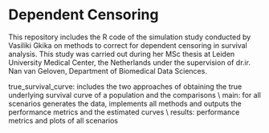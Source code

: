 # Dependent Censoring
This repository includes the R code of the simulation study conducted by Vasiliki Gkika on methods to correct for dependent censoring in survival analysis. This study was carried out during her MSc thesis at Leiden University Medical Center, the Netherlands under the supervision of dr.ir. Nan van Geloven, Department of Biomedical Data Sciences.

true_survival_curve: includes the two approaches of obtaining the true underlying survival curve of a population and the comparisons \\
main: for all scenarios generates the data, implements all methods and outputs the performance metrics and the estimated curves \\
results: performance metrics and plots of all scenarios
